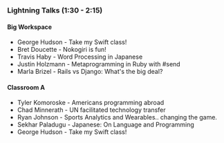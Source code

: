 ### Lightning Talks (1:30 - 2:15)

#### Big Workspace

* George Hudson - Take my Swift class!
* Bret Doucette - Nokogiri is fun!
* Travis Haby - Word Processing in Japanese
* Justin Holzmann - Metaprogramming in Ruby with #send
* Marla Brizel - Rails vs Django: What's the big deal?

#### Classroom A

* Tyler Komoroske - Americans programming abroad
* Chad Minnerath - UN facilitated technology transfer
* Ryan Johnson - Sports Analytics and Wearables.. changing the game.
* Sekhar Paladugu - Japanese: On Language and Programming
* George Hudson - Take my Swift class!